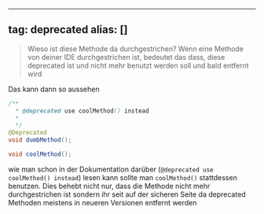 
---
tag: deprecated
alias: []
---

> Wieso ist diese Methode da durchgestrichen?
Wenn eine Methode von deiner IDE durchgestrichen ist, bedeutet das dass, diese deprecated ist und nicht mehr benutzt werden soll und bald entfernt wird

Das kann dann so aussehen
```java
/**
  * @deprecated use coolMethod() instead
  *
  */
@Deprecated
void dumbMethod();

void coolMethod();
```
wie man schon in der Dokumentation darüber (`@deprecated use coolMethod() instead`) lesen kann sollte man `coolMethod()` stattdessen benutzen.
Dies behebt nicht nur, dass die Methode nicht mehr durchgestrichen ist sondern ihr seit auf der sicheren Seite da deprecated Methoden meistens in neueren Versionen entfernt werden
